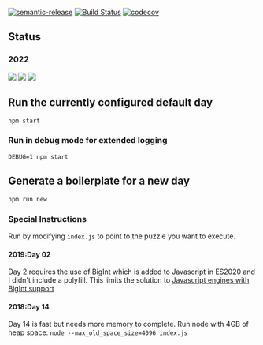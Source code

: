 [![semantic-release](https://img.shields.io/badge/%20%20%F0%9F%93%A6%F0%9F%9A%80-semantic--release-e10079.svg)](https://github.com/semantic-release/semantic-release)
[![Build Status](https://github.com/amclin/advent-of-code/actions/workflows/release.yml/badge.svg)](https://github.com/amclin/advent-of-code/actions/workflows/release.yml)
[![codecov](https://codecov.io/gh/amclin/advent-of-code/branch/master/graph/badge.svg)](https://codecov.io/gh/amclin/advent-of-code)

## Status

### 2022
![](https://img.shields.io/badge/day%20📅-14-blue)
![](https://img.shields.io/badge/stars%20⭐-4-yellow)
![](https://img.shields.io/badge/days%20completed-2-red)

## Run the currently configured default day
`npm start`

### Run in debug mode for extended logging
`DEBUG=1 npm start`
## Generate a boilerplate for a new day
`npm run new`
### Special Instructions
Run by modifying `index.js` to point to the puzzle you want to execute.
#### 2019:Day 02
Day 2 requires the use of BigInt which is added to Javascript in ES2020 and I didn't include a polyfill.
This limits the solution to [Javascript engines with BigInt support](https://developer.mozilla.org/en-US/docs/Web/JavaScript/Reference/Global_Objects/BigInt#Browser_compatibility)

#### 2018:Day 14
Day 14 is fast but needs more memory to complete. Run node with 4GB of heap space:
`node --max_old_space_size=4096 index.js`
